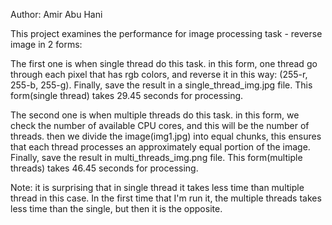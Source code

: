 Author: Amir Abu Hani

This project examines the performance for image processing task - reverse image in 2 forms:

The first one is when single thread do this task. in this form, one thread go through each pixel that has rgb colors,
and reverse it in this way: (255-r, 255-b, 255-g). Finally, save the result in a single_thread_img.jpg file.
This form(single thread) takes  29.45 seconds for processing.

The second one is when multiple threads do this task. in this form, we check the number of available CPU cores, and this
will be the number of threads. then we divide the image(img1.jpg) into equal chunks, this ensures that each thread
processes an approximately equal portion of the image. Finally, save the result in multi_threads_img.png file.
This form(multiple threads) takes 46.45 seconds for processing.

Note: it is surprising that in single thread it takes less time than multiple thread in this case.
In the first time that I'm run it, the multiple threads takes less time than the single, but then it is the opposite.

